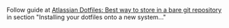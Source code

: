Follow guide at [Atlassian Dotfiles: Best way to store in a bare git repository ](https://www.atlassian.com/git/tutorials/dotfiles) in section "Installing your dotfiles onto a new system..."
